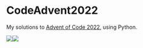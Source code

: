 # CodeAdvent2022

My solutions to [Advent of Code 2022](https://adventofcode.com/2022), using Python.

![](https://img.shields.io/badge/day%20📅-21-blue)![](https://img.shields.io/badge/stars%20⭐-42-yellow)